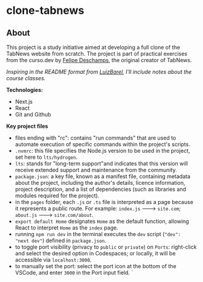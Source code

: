 # clone-tabnews


## About
This project is a study initiative aimed at developing a full clone of the TabNews website from scratch. The project is part of practical exercises from the curso.dev by [Felipe Deschamps](https://github.com/filipedeschamps), the original creator of TabNews.

*Inspiring in the README format from [LuizBarel](https://github.com/LuizBarel/clone-tabnews), I'll include notes about the course classes.*

**Technologies:**
- Next.js
- React
- Git and Github

**Key project files**
- files ending with "rc": contains "run commands" that are used to automate execution of specific commands within the project's scripts.
- `.nvmrc`: this file specifies the Node.js version to be used in the project, set here to `lts/hydrogen`.
- `lts`: stands for "long-term support"and indicates that this version will receive extended support and maintenance from the community.
- `package.json`: a key file, known as a manifest file, containing metadata about the project, including the author's details, licence information, project description, and a list of dependencies (such as libraries and modules required for the project).
- in the `pages` folder, each `.js` or `.ts` file is interpreted as a page because it represents a public route. For example: `index.js` ---> `site.com`;  `about.js` ---> `site.com/about`.
- `export default Home` designates `Home` as the default function, allowing React to interpret `Home` as the `index` page.
- running `npm run dev` in the terminal executes the `dev` script (`"dev": "next dev"`) defined in `package.json`.
- to toggle port visibility (privacy to `public` or `private`) on `Ports`: right-click and select the desired option in Codespaces; or locally, it will be accessible via `localhost:3000`.
- to manually set the port: select the port icon at the bottom of the VSCode, and enter `3000` in the Port input field.
`



